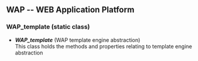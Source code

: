 WAP -- WEB Application Platform
-------------------------------

### WAP_template  (static class)

* <b><i>WAP_template</i></b> (WAP template engine abstraction) <br/>
  This class holds the methods and properties relating to template engine abstraction
